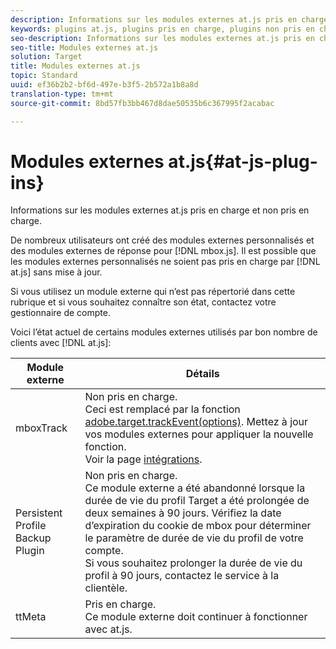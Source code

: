 ```yaml
---
description: Informations sur les modules externes at.js pris en charge et non pris en charge.
keywords: plugins at.js, plugins pris en charge, plugins non pris en charge
seo-description: Informations sur les modules externes at.js pris en charge et non pris en charge.
seo-title: Modules externes at.js
solution: Target
title: Modules externes at.js
topic: Standard
uuid: ef36b2b2-bf6d-497e-b3f5-2b572a1b8a8d
translation-type: tm+mt
source-git-commit: 8bd57fb3bb467d8dae50535b6c367995f2acabac

---
```



# Modules externes at.js{#at-js-plug-ins}

Informations sur les modules externes at.js pris en charge et non pris en charge.

De nombreux utilisateurs ont créé des modules externes personnalisés et des modules externes de réponse pour [!DNL mbox.js]. Il est possible que les modules externes personnalisés ne soient pas pris en charge par [!DNL at.js] sans mise à jour.

Si vous utilisez un module externe qui n’est pas répertorié dans cette rubrique et si vous souhaitez connaître son état, contactez votre gestionnaire de compte.

Voici l’état actuel de certains modules externes utilisés par bon nombre de clients avec [!DNL at.js]:

| Module externe | Détails |
|--- |--- |
| mboxTrack | Non pris en charge.<br>Ceci est remplacé par la fonction [adobe.target.trackEvent(options)](/help/c-implementing-target/c-implementing-target-for-client-side-web/adobe-target-trackevent.md). Mettez à jour vos modules externes pour appliquer la nouvelle fonction.<br>Voir la page [intégrations](/help/c-implementing-target/c-implementing-target-for-client-side-web/c-how-atjs-works/target-atjs-integrations.md). |
| Persistent Profile Backup Plugin | Non pris en charge.<br>Ce module externe a été abandonné lorsque la durée de vie du profil Target a été prolongée de deux semaines à 90 jours. Vérifiez la date d’expiration du cookie de mbox pour déterminer le paramètre de durée de vie du profil de votre compte.<br>Si vous souhaitez prolonger la durée de vie du profil à 90 jours, contactez le service à la clientèle. |
| ttMeta | Pris en charge.<br>Ce module externe doit continuer à fonctionner avec at.js. |